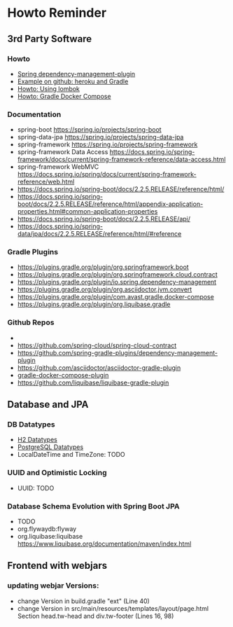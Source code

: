# Howto Reminder

## 3rd Party Software 
### Howto
* [Spring dependency-management-plugin](https://docs.spring.io/dependency-management-plugin/docs/current/reference/html/)
* [Example on github: heroku and Gradle](https://github.com/heroku/gradle-getting-started/blob/master/build.gradle)
* [Howto: Using lombok](https://projectlombok.org/setup/overview)
* [Howto: Gradle Docker Compose](https://bmuschko.com/blog/gradle-docker-compose/)

### Documentation
* spring-boot https://spring.io/projects/spring-boot
* spring-data-jpa https://spring.io/projects/spring-data-jpa
* spring-framework https://spring.io/projects/spring-framework
* spring-framework Data Access https://docs.spring.io/spring-framework/docs/current/spring-framework-reference/data-access.html
* spring-framework WebMVC https://docs.spring.io/spring/docs/current/spring-framework-reference/web.html
* https://docs.spring.io/spring-boot/docs/2.2.5.RELEASE/reference/html/
* https://docs.spring.io/spring-boot/docs/2.2.5.RELEASE/reference/html/appendix-application-properties.html#common-application-properties
* https://docs.spring.io/spring-boot/docs/2.2.5.RELEASE/api/
* https://docs.spring.io/spring-data/jpa/docs/2.2.5.RELEASE/reference/html/#reference

### Gradle Plugins
* https://plugins.gradle.org/plugin/org.springframework.boot
* https://plugins.gradle.org/plugin/org.springframework.cloud.contract
* https://plugins.gradle.org/plugin/io.spring.dependency-management
* https://plugins.gradle.org/plugin/org.asciidoctor.jvm.convert
* https://plugins.gradle.org/plugin/com.avast.gradle.docker-compose
* https://plugins.gradle.org/plugin/org.liquibase.gradle

### Github Repos
* 
* https://github.com/spring-cloud/spring-cloud-contract
* https://github.com/spring-gradle-plugins/dependency-management-plugin
* https://github.com/asciidoctor/asciidoctor-gradle-plugin
* [gradle-docker-compose-plugin](https://github.com/avast/gradle-docker-compose-plugin)
* https://github.com/liquibase/liquibase-gradle-plugin

## Database and JPA
### DB Datatypes
* [H2 Datatypes](http://www.h2database.com/html/datatypes.html)
* [PostgreSQL Datatypes](https://www.postgresql.org/docs/11/datatype.html)
* LocalDateTime and TimeZone: TODO

### UUID and Optimistic Locking
* UUID: TODO

### Database Schema Evolution with Spring Boot JPA
* TODO
* org.flywaydb:flyway
* org.liquibase:liquibase https://www.liquibase.org/documentation/maven/index.html
 

## Frontend with webjars

### updating webjar Versions:
* change Version in build.gradle "ext" (Line 40)
* change Version in src/main/resources/templates/layout/page.html Section head.tw-head and div.tw-footer (Lines 16, 98) 
